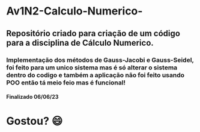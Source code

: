 # Av1N2-Calculo-Numerico-
## Repositório criado para criação de um código para a disciplina de Cálculo Numerico.

### Implementação dos métodos de Gauss-Jacobi e Gauss-Seidel, foi feito para um unico sistema mas é só alterar o sistema dentro do codigo e também a aplicação não foi feito usando POO então tá meio feio mas é funcional!

#### Finalizado 06/06/23
# Gostou? :smile:
